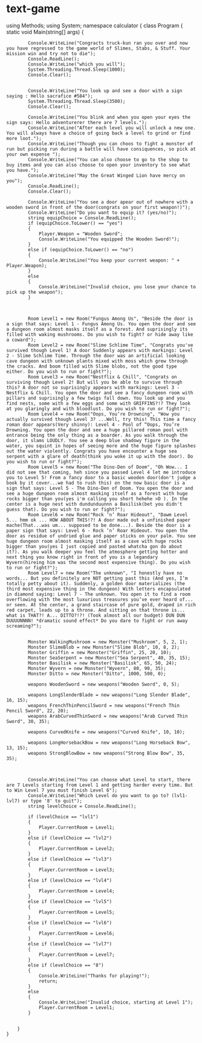 # text-game


using Methods;
using System;
namespace calculator
{
    class Program
    {
        static void Main(string[] args)
        {


            Console.WriteLine("Congracts truck-kun ran you over and now you have regressed to the game world of Slimes, Stabs, & Stuff. Your mission win and try not to die");
            Console.ReadLine();
            Console.WriteLine("which you will");
            System.Threading.Thread.Sleep(1000);
            Console.Clear();


            Console.WriteLine("You look up and see a door with a sign saying : Hello sacrafice #584");
            System.Threading.Thread.Sleep(3500);
            Console.Clear();

            Console.WriteLine("You blink and when you open your eyes the sign says: Hello adventurerer there are 7 levels.");
            Console.WriteLine("After each level you will unlock a new one. You will always have a choice of going back a level to grind or find more loot.");
            Console.WriteLine("Though you can choos to fight a monster of run but picking run during a battle will have consiquences, so pick at your own expense ");
            Console.WriteLine("You can also choose to go to the shop to buy items and you can also choose to open your inventory to see what you have.");
            Console.WriteLine("May the Great Winged Lion have mercy on you");
            Console.ReadLine();
            Console.Clear();

            Console.WriteLine("You see a door apear out of nowhere with a wooden sword in front of the door(congrats on your first weapon!)");
            Console.WriteLine("Do you want to equip it? (yes/no)");
            string equipChoice = Console.ReadLine();
            if (equipChoice.ToLower() == "yes")
            {
                Player.Weapon = "Wooden Sword";
                Console.WriteLine("You equipped the Wooden Sword!");
            }
            else if (equipChoice.ToLower() == "no")
            {
                Console.WriteLine("You keep your current weapon: " + Player.Weapon);
            }
            else
            {
                Console.WriteLine("Invalid choice, you lose your chance to pick up the weapon");
            }

           

            Room Level1 = new Room("Fungus Among Us", "Beside the door is a sign that says: Level 1 - Fungus Among Us. You open the door and see a dungeon room almost masks itself as a forest. And suprisingly its filled with waking mushrooms. Do you wish to fight? or hide away like a coward");
            Room Level2 = new Room("Slime Schlime Time", "Congrats you've survived though Level 1! A door Suddenly appears with markings: Level 2 - Slime Schlime Time. Through the door was an artificial looking cave dungeon with unknown plants mixed with moss which grew through the cracks. And boom filled with Slime blobs, not the good type either. Do you wish to run or fight?");
            Room Level3 = new Room("Nestflix & Chill", "Congrats on surviving though Level 2! But will you be able to survive through this? A door not so suprisingly appears with markings: Level 3 - Nestflix & Chill. You open the door and see a fancy dungeon room with pillars and suprisingly a few twigs fall down. You look up and you find nests, some with a few eggs and some with GRIFFINS?!? They look at you glaringly and with bloodlust. Do you wish to run or fight?");
            Room Level4 = new Room("Oops, You’re Drowning", "Wow you actually survived though Level 3? ...Well, try this! This time a fancy roman door appears(Very shinny): Level 4 - Pool of “Oops, You’re Drowning. You open the door and see a huge pillared roman pool with entrance being the only thing as a boarder. As you walk through the door, it slams LOUDLY. You see a deep blue shadowy figure in the water, you squint in hopes of seeing more and the huge figure splashes out the water violently. Congrats you have encounter a huge sea serpent with a glare of death(think you woke it up with the door). Do you wish to run or fight?");
            Room Level5 = new Room("The Dino-Den of Doom", "Oh Wow... I did not see that coming, heh since you passed Level 4 let me introduce you to Level 5! From a fancy door to a basic wooden door(don't judge a book by it cover...we had to rush this) on the now basic door is a sign that says: Level 5 - The Dino-Den of Doom. You open the door and see a huge dungeon room almost masking itself as a forest with huge rocks bigger than you(yes i'm calling you short hehehe >D ). In the center is a huge nest with dundunduunnn a Basilisk(bet you didn't guess that). Do you wish to run or fight?");
            Room Level6 = new Room("Rock ‘n’ Roar Hideout", "Dawm Level 5... hmm ok ... HOW ABOUT THIS!?! A door made out a unfinished paper mache(That...was um... supposed to be done...). Beside the door is a paper sign that says: Level 6 - Rock ‘n’ Roar Hideout. You open the door as residue of undried glue and paper sticks on your palm. You see huge dungeon room almost masking itself as a cave with huge rocks bigger than you(yes I just copied and pasted whatcha gon do about it?). As you walk deeper you feel the atmosphere getting hotter and next thing you know right in front of you is a legandary Wyvern(hireing him was the second most expensive thing). Do you wish to run or fight?");
            Room Level7 = new Room("The unknown", "I honestly have no words... But you definitely are NOT getting past this (And yes, I’m totally petty about it). Suddenly, a golden door materializes (the third most expensive thing in the dungeon) With letters encapsulated in diamond saying: Level 7 - The unknown. You open it to find a room overflowing with the most luxurious treasures you’ve ever heard of... or seen. At the center, a grand staircase of pure gold, draped in rich red carpet, leads up to a throne. And sitting on that throne is... what is THAT?! A... DITTO?!?! (Took almost all our budget) DUN DUN DUUUUNNNN! *dramatic sound effect* Do you dare to fight or run away screaming?");


            Monster WalkingMushroom = new Monster("Mushroom", 5, 2, 1);
            Monster SlimeBlob = new Monster("Slime Blob", 10, 8, 2);
            Monster Griffin = new Monster("Griffin", 25, 20, 10);
            Monster SeaSerpent = new Monster("Sea Serpent", 40, 35, 15);
            Monster Basilisk = new Monster("Basilisk", 65, 50, 24);
            Monster Wyvern = new Monster("Wyvern", 80, 90, 35);
            Monster Ditto = new Monster("Ditto", 1000, 500, 0);

            weapons WoodenSword = new weapons("Wooden Sword", 0, 5);

            weapons LongSlenderBlade = new weapons("Long Slender Blade", 16, 15);
            weapons FrenchThinPencilSword = new weapons("French Thin Pencil Sword", 22, 20);
            weapons ArabCurvedThinSword = new weapons("Arab Curved Thin Sword", 30, 35);

            weapons CurvedKnife = new weapons("Curved Knife", 10, 10);

            weapons LongHorsebackBow = new weapons("Long Horseback Bow", 13, 15);
            weapons StrongBlowBow = new weapons("Strong Blow Bow", 35, 35);



            Console.WriteLine("You can choose what Level to start, there are 7 Levels starting from Level 1 and getting harder every time. But to Win Level 7 you must finish Level 6");
            Console.WriteLine("Which Level do you want to go to? (lvl1-lvl7) or type '8' to quit");
            string levelChoice = Console.ReadLine();

            if (levelChoice == "lvl1")
            {
                Player.CurrentRoom = Level1;
            }
            else if (levelChoice == "lvl2")
            {
                Player.CurrentRoom = Level2;
            }
            else if (levelChoice == "lvl3")
            {
                Player.CurrentRoom = Level3;
            }
            else if (levelChoice == "lvl4")
            {
                Player.CurrentRoom = Level4;
            }
            else if (levelChoice == "lvl5")
            {
                Player.CurrentRoom = Level5;
            }
            else if (levelChoice == "lvl6")
            {
                Player.CurrentRoom = Level6;
            }
            else if (levelChoice == "lvl7")
            {
                Player.CurrentRoom = Level7;
            }
            else if (levelChoice == "8")
            {
                Console.WriteLine("Thanks for playing!");
                return;
            }
            else
            {
                Console.WriteLine("Invalid choice, starting at Level 1");
                Player.CurrentRoom = Level1;
            }


        }
    }

